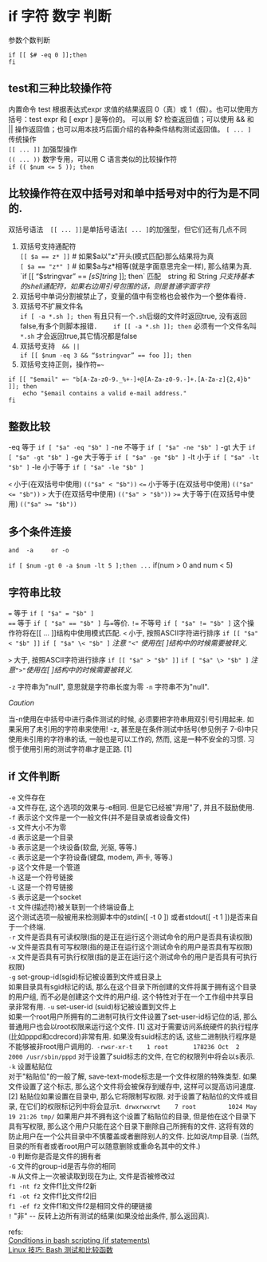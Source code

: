 # if 字符 数字 判断
参数个数判断

    if [[ $# -eq 0 ]];then
    fi
## test和三种比较操作符
内置命令 test 根据表达式expr 求值的结果返回 0（真）或 1（假）。也可以使用方括号：test expr 和 [ expr ] 是等价的。 可以用 $? 检查返回值；可以使用 && 和 || 操作返回值；也可以用本技巧后面介绍的各种条件结构测试返回值。
`[ ... ]` 传统操作  
`[[ ... ]]` 加强型操作  
`(( ... ))` 数字专用，可以用 C 语言类似的比较操作符  
    `if (( $num <= 5 )); then`

## 比较操作符在双中括号对和单中括号对中的行为是不同的.
双括号语法　`[[ ... ]]`是单括号语法`[ ... ]`的加强型，但它们还有几点不同
1. 双括号支持通配符  
     `[[ $a == z* ]]`    # 如果$a以"z"开头(模式匹配)那么结果将为真  
     `[ $a == "z*" ]`  # 如果$a与z*相等(就是字面意思完全一样), 那么结果为真.
     `if [[ “$stringvar” == *[sS]tring* ]]; then` 匹配　string 和 String
     *只支持基本的shell通配符，如果右边用引号包围的话，则是普通字面字符* 
2. 双括号中单词分割被禁止了，变量的值中有空格也会被作为一个整体看待．  
3. 双括号不扩展文件名  
 `if [ -a *.sh ]; then` 有且只有一个`.sh`后缀的文件时返回true, 没有返回false,有多个则脚本报错．　　
 `if [[ -a *.sh ]]; then` 必须有一个文件名叫`*.sh` 才会返回true,其它情况都是false  
4. 双括号支持　`&& ||`  
`if [[ $num -eq 3 && “$stringvar” == foo ]]; then`
5. 双括号支持正则，操作符`=~`
```
if [[ "$email" =~ "b[A-Za-z0-9._%+-]+@[A-Za-z0-9.-]+.[A-Za-z]{2,4}b" ]]; then
    echo "$email contains a valid e-mail address."
fi 
```    
## 整数比较

-eq 等于 `if [ "$a" -eq "$b" ]`
-ne 不等于 `if [ "$a" -ne "$b" ]`
-gt 大于 `if [ "$a" -gt "$b" ]`
-ge 大于等于 `if [ "$a" -ge "$b" ]`
-lt 小于 `if [ "$a" -lt "$b" ]`
-le 小于等于 `if [ "$a" -le "$b" ]`

`<` 小于(在双括号中使用) `(("$a" < "$b"))`
`<=` 小于等于(在双括号中使用) `(("$a" <= "$b"))`
`>` 大于(在双括号中使用) `(("$a" > "$b"))`
`>=` 大于等于(在双括号中使用) `(("$a" >= "$b"))`

## 多个条件连接
`and  -a     or -o`

`if [ $num -gt 0 -a $num -lt 5 ];then ...` if(num > 0 and num < 5)

## 字符串比较

`=` 等于 `if [ "$a" = "$b" ]`  
`==` 等于 `if [ "$a" == "$b" ]` 与`=`等价.
`!=` 不等号 `if [ "$a" != "$b" ]` 这个操作符将在[[ ... ]]结构中使用模式匹配. 
`<` 小于, 按照ASCII字符进行排序 `if [[ "$a" < "$b" ]]` `if [ "$a" \< "$b" ]` 
*注意 `"<"` 使用在[ ]结构中的时候需要被转义.*
    
`>` 大于, 按照ASCII字符进行排序 `if [[ "$a" > "$b" ]]` `if [ "$a" \> "$b" ]` 
*注意`">"`使用在[ ]结构中的时候需要被转义.*

`-z` 字符串为"null", 意思就是字符串长度为零
`-n` 字符串不为"null".

*Caution*

当-n使用在中括号中进行条件测试的时候, 必须要把字符串用双引号引用起来. 如果采用了未引用的字符串来使用! -z, 甚至是在条件测试中括号(参见例子 7-6)中只使用未引用的字符串的话, 一般也是可以工作的, 然而, 这是一种不安全的习惯. 习惯于使用引用的测试字符串才是正路. [1] 

## if 文件判断

`-e` 文件存在  
`-a` 文件存在, 这个选项的效果与-e相同. 但是它已经被"弃用"了, 并且不鼓励使用.  
`-f` 表示这个文件是一个一般文件(并不是目录或者设备文件)  
`-s` 文件大小不为零  
`-d` 表示这是一个目录  
`-b` 表示这是一个块设备(软盘, 光驱, 等等.)   
`-c` 表示这是一个字符设备(键盘, modem, 声卡, 等等.)  
`-p` 这个文件是一个管道  
`-h` 这是一个符号链接  
`-L` 这是一个符号链接  
`-S` 表示这是一个socket  
`-t` 文件(描述符)被关联到一个终端设备上  
    这个测试选项一般被用来检测脚本中的stdin([ -t 0 ]) 或者stdout([ -t 1 ])是否来自于一个终端.   
`-r` 文件是否具有可读权限(指的是正在运行这个测试命令的用户是否具有读权限)  
`-w` 文件是否具有可写权限(指的是正在运行这个测试命令的用户是否具有写权限)  
`-x` 文件是否具有可执行权限(指的是正在运行这个测试命令的用户是否具有可执行权限)  
`-g` set-group-id(sgid)标记被设置到文件或目录上  
    如果目录具有sgid标记的话, 那么在这个目录下所创建的文件将属于拥有这个目录的用户组, 而不必是创建这个文件的用户组. 这个特性对于在一个工作组中共享目录非常有用. 
`-u` set-user-id (suid)标记被设置到文件上  
    如果一个root用户所拥有的二进制可执行文件设置了set-user-id标记位的话, 那么普通用户也会以root权限来运行这个文件. [1] 这对于需要访问系统硬件的执行程序(比如pppd和cdrecord)非常有用. 如果没有suid标志的话, 这些二进制执行程序是不能够被非root用户调用的.` -rwsr-xr-t    1 root       178236 Oct  2  2000 /usr/sbin/pppd`
    对于设置了suid标志的文件, 在它的权限列中将会以s表示.   
`-k` 设置粘贴位  
    对于"粘贴位"的一般了解, save-text-mode标志是一个文件权限的特殊类型. 如果文件设置了这个标志, 那么这个文件将会被保存到缓存中, 这样可以提高访问速度. [2] 粘贴位如果设置在目录中, 那么它将限制写权限. 对于设置了粘贴位的文件或目录, 在它们的权限标记列中将会显示t.` drwxrwxrwt    7 root         1024 May 19 21:26 tmp/`
    如果用户并不拥有这个设置了粘贴位的目录, 但是他在这个目录下具有写权限, 那么这个用户只能在这个目录下删除自己所拥有的文件. 这将有效的防止用户在一个公共目录中不慎覆盖或者删除别人的文件. 比如说/tmp目录. (当然, 目录的所有者或者root用户可以随意删除或重命名其中的文件.)   
`-O` 判断你是否是文件的拥有者  
`-G` 文件的group-id是否与你的相同  
`-N` 从文件上一次被读取到现在为止, 文件是否被修改过  
`f1 -nt f2` 文件f1比文件f2新  
`f1 -ot f2` 文件f1比文件f2旧  
`f1 -ef f2` 文件f1和文件f2是相同文件的硬链接  
`!` "非" -- 反转上边所有测试的结果(如果没给出条件, 那么返回真).  

refs:  
[Conditions in bash scripting (if statements)](https://linuxacademy.com/blog/linux/conditions-in-bash-scripting-if-statements/)  
[Linux 技巧: Bash 测试和比较函数](https://www.ibm.com/developerworks/cn/linux/l-bash-test.html)  


